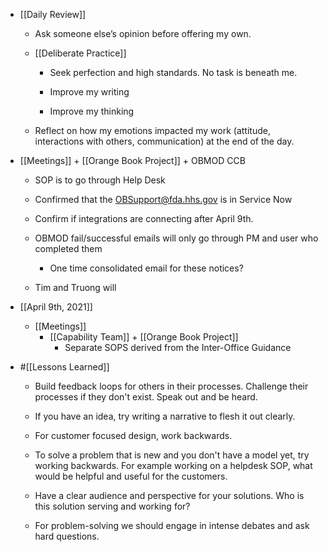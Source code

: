 - [[Daily Review]]
	 - Ask someone else’s opinion before offering my own.

	 - [[Deliberate Practice]]
		 - Seek perfection and high standards. No task is beneath me.

		 - Improve my writing

		 - Improve my thinking

	 - Reflect on how my emotions impacted my work (attitude, interactions with others,
  communication) at the end of the day.

- [[Meetings]] + [[Orange Book Project]] + OBMOD CCB
	 - SOP is to go through Help Desk  

	 - Confirmed that the OBSupport@fda.hhs.gov is in Service Now

	 - Confirm if integrations are connecting after April 9th.

	 - OBMOD fail/successful emails will only go through PM and user who completed them
		 - One time consolidated email for these notices?

	 - Tim and Truong will 

- [[April 9th, 2021]]
	 - [[Meetings]]
		 - [[Capability Team]] + [[Orange Book Project]]
			 - Separate SOPS derived from the Inter-Office Guidance

- #[[Lessons Learned]]
	 - Build feedback loops for others in their processes. Challenge their processes if they don't exist. Speak out and be heard. 

	 - If you have an idea, try writing a narrative to flesh it out clearly.

	 - For customer focused design, work backwards.

	 - To solve a problem that is new and you don't have a model yet, try working backwards. For example working on a helpdesk SOP, what would be helpful and useful for the customers.

	 - Have a clear audience and perspective for your solutions. Who is this solution serving and working for?

	 - For problem-solving we should engage in intense debates and ask hard questions.
